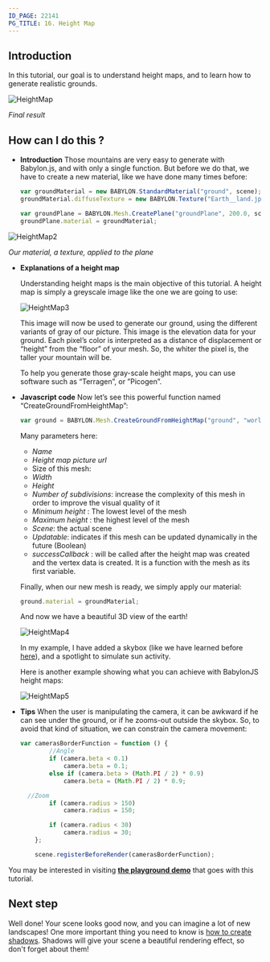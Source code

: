 ```yaml
---
ID_PAGE: 22141
PG_TITLE: 16. Height Map
---
```

## Introduction

In this tutorial, our goal is to understand height maps, and to learn how to generate realistic grounds.

![HeightMap](/img/how_to/HeightMap/14.png)

_Final result_

## How can I do this ?

* **Introduction**
  Those mountains are very easy to generate with Babylon.js, and with only a single function. But before we do that, we have to create a new material, like we have done many times before:

  ```javascript
  var groundMaterial = new BABYLON.StandardMaterial("ground", scene);
  groundMaterial.diffuseTexture = new BABYLON.Texture("Earth__land.jpg", scene);

  var groundPlane = BABYLON.Mesh.CreatePlane("groundPlane", 200.0, scene);
  groundPlane.material = groundMaterial;
  ```

![HeightMap2](/img/how_to/HeightMap/14-1.png)

_Our material, a texture, applied to the plane_

* **Explanations of a height map**

  Understanding height maps is the main objective of this tutorial. A height map is simply a greyscale image like the one we are going to use:

  ![HeightMap3](/img/how_to/HeightMap/worldHeightMap.jpg)

  This image will now be used to generate our ground, using the different variants of gray of our picture. This image is the elevation data for your ground. Each pixel’s color is interpreted as a distance of displacement or “height” from the “floor” of your mesh. So, the whiter the pixel is, the taller your mountain will be.

  To help you generate those gray-scale height maps, you can use software such as “Terragen”, or ”Picogen”. 

* **Javascript code**
  Now let’s see this powerful function named “CreateGroundFromHeightMap”:
  ```javascript
  var ground = BABYLON.Mesh.CreateGroundFromHeightMap("ground", "worldHeightMap.jpg", 200, 200, 250, 0, 10, scene, false, successCallback);
  ```
  
  Many parameters here:
  * _Name_
  * _Height map picture url_
  * Size of this mesh: 
  * _Width_
  * _Height_
  * _Number of subdivisions_: increase the complexity of this mesh in order to improve the visual quality of it
  * _Minimum height_ : The lowest level of the mesh
  * _Maximum height_ : the highest level of the mesh
  * _Scene_: the actual scene
  * _Updatable_: indicates if this mesh can be updated dynamically in the future (Boolean)
  * _successCallback_ : will be called after the height map was created and the vertex data is created. It is a function with the mesh as its first variable.

  Finally, when our new mesh is ready, we simply apply our material:
  ```javascript
  ground.material = groundMaterial;
  ```

  And now we have a beautiful 3D view of the earth!

  ![HeightMap4](/img/tutorials/HeightMap/14-3.png)

  In my example, I have added a skybox (like we have learned before [here](http://doc.babylonjs.com/tutorials/Environment)), and a spotlight to simulate sun activity.

  Here is another example showing what you can achieve with BabylonJS height maps:

  ![HeightMap5](/img/tutorials/HeightMap/14-4.png)

* **Tips**
  When the user is manipulating the camera, it can be awkward if he can see under the ground, or if he zooms-out outside the skybox. So, to avoid that kind of situation, we can constrain the camera movement:

  ```javascript
  var camerasBorderFunction = function () {
          //Angle
          if (camera.beta < 0.1)
              camera.beta = 0.1;
          else if (camera.beta > (Math.PI / 2) * 0.9)
              camera.beta = (Math.PI / 2) * 0.9;

    //Zoom
          if (camera.radius > 150)
              camera.radius = 150;

          if (camera.radius < 30)
              camera.radius = 30;
      };

      scene.registerBeforeRender(camerasBorderFunction);
  ```

You may be interested in visiting [**the playground demo**]( https://www.babylonjs-playground.com/?14) that goes with this tutorial.

## Next step
Well done! Your scene looks good now, and you can imagine a lot of new landscapes! One more important thing you need to know is [how to create shadows](/babylon101/Shadows). Shadows will give your scene a beautiful rendering effect, so don't forget about them!
